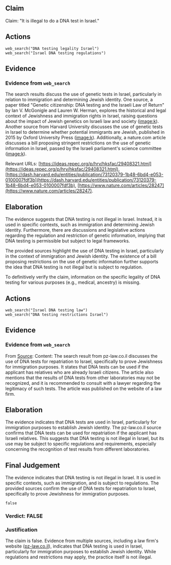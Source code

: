 ## Claim
Claim: "It is illegal to do a DNA test in Israel."

## Actions
```
web_search("DNA testing legality Israel")
web_search("Israel DNA testing regulations")
```

## Evidence
### Evidence from `web_search`
The search results discuss the use of genetic tests in Israel, particularly in relation to immigration and determining Jewish identity. One source, a paper titled "Genetic citizenship: DNA testing and the Israeli Law of Return" by Ian V. McGonigle and Lauren W. Herman, explores the historical and legal context of Jewishness and immigration rights in Israel, raising questions about the impact of Jewish genetics on Israeli law and society (<image:k>). Another source from Harvard University discusses the use of genetic tests in Israel to determine whether potential immigrants are Jewish, published in 2015 by Oxford University Press (<image:k>). Additionally, a nature.com article discusses a bill proposing stringent restrictions on the use of genetic information in Israel, passed by the Israeli parliament's science committee (<image:k>).

Relevant URLs: [https://ideas.repec.org/p/hrv/hksfac/29408321.html](https://ideas.repec.org/p/hrv/hksfac/29408321.html), [https://dash.harvard.edu/entities/publication/73120379-1b48-6bd4-e053-0100007fdf3b](https://dash.harvard.edu/entities/publication/73120379-1b48-6bd4-e053-0100007fdf3b), [https://www.nature.com/articles/28247](https://www.nature.com/articles/28247).


## Elaboration
The evidence suggests that DNA testing is not illegal in Israel. Instead, it is used in specific contexts, such as immigration and determining Jewish identity. Furthermore, there are discussions and legislative actions regarding the regulation and restriction of genetic information, implying that DNA testing is permissible but subject to legal frameworks.

The provided sources highlight the use of DNA testing in Israel, particularly in the context of immigration and Jewish identity. The existence of a bill proposing restrictions on the use of genetic information further supports the idea that DNA testing is not illegal but is subject to regulation.

To definitively verify the claim, information on the specific legality of DNA testing for various purposes (e.g., medical, ancestry) is missing.


## Actions
```
web_search("Israel DNA testing law")
web_search("DNA testing restrictions Israel")
```

## Evidence
### Evidence from `web_search`
From [Source](https://pz-law.co.il/en/blog-en/repatriation-to-israel-via-a-dna-test/): 
Content: The search result from pz-law.co.il discusses the use of DNA tests for repatriation to Israel, specifically to prove Jewishness for immigration purposes. It states that DNA tests can be used if the applicant has relatives who are already Israeli citizens. The article also mentions that the results of DNA tests from other laboratories may not be recognized, and it is recommended to consult with a lawyer regarding the legitimacy of such tests. The article was published on the website of a law firm.


## Elaboration
The evidence indicates that DNA tests are used in Israel, particularly for immigration purposes to establish Jewish identity. The pz-law.co.il source confirms that DNA tests can be used for repatriation if the applicant has Israeli relatives. This suggests that DNA testing is not illegal in Israel, but its use may be subject to specific regulations and requirements, especially concerning the recognition of test results from different laboratories.


## Final Judgement
The evidence indicates that DNA testing is not illegal in Israel. It is used in specific contexts, such as immigration, and is subject to regulations. The provided sources confirm the use of DNA tests for repatriation to Israel, specifically to prove Jewishness for immigration purposes.

`false`

### Verdict: FALSE

### Justification
The claim is false. Evidence from multiple sources, including a law firm's website ([pz-law.co.il](https://pz-law.co.il/en/blog-en/repatriation-to-israel-via-a-dna-test/)), indicates that DNA testing is used in Israel, particularly for immigration purposes to establish Jewish identity. While regulations and restrictions may apply, the practice itself is not illegal.
